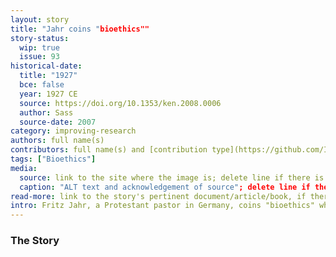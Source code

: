 ```yaml
---
layout: story
title: "Jahr coins "bioethics""
story-status:
  wip: true
  issue: 93
historical-date:
  title: "1927"
  bce: false
  year: 1927 CE
  source: https://doi.org/10.1353/ken.2008.0006
  author: Sass
  source-date: 2007
category: improving-research
authors: full name(s)
contributors: full name(s) and [contribution type](https://github.com/Ismael-KG/A-History-of-Research-Ethics/blob/main/Protocols.md#Protocol-3-Contribution-Types) between brackets
tags: ["Bioethics"]
media:
  source: link to the site where the image is; delete line if there is no image
  caption: "ALT text and acknowledgement of source"; delete line if there is no image
read-more: link to the story's pertinent document/article/book, if there is one; otherwise, delete line
intro: Fritz Jahr, a Protestant pastor in Germany, coins "bioethics" when publishing "Bio-Ethics: A Review of the Ethical Relationships of Humans to Animals and Plants."
---
```

### The Story
<!-- Paste the story into this line! Remember the old adage: a line is a paragraph, and a blank line must be placed between paragraphs. -->
